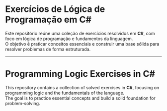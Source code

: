 # Exercícios de Lógica de Programação em C#

Este repositório reúne uma coleção de exercícios resolvidos em **C#**, com foco em lógica de programação e fundamentos da linguagem.  
O objetivo é praticar conceitos essenciais e construir uma base sólida para resolver problemas de forma estruturada.

---

# Programming Logic Exercises in C#

This repository contains a collection of solved exercises in **C#**, focusing on programming logic and the fundamentals of the language.  
The goal is to practice essential concepts and build a solid foundation for problem-solving.

